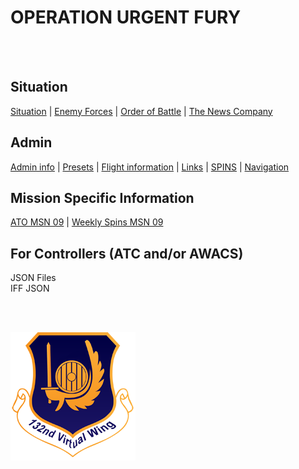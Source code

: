 # OPERATION URGENT FURY

<br>
<br>


## Situation
[Situation](/Docs/Situation.md) |  [Enemy Forces](/Docs/Enemy.md)  |  [Order of Battle](/Docs/OOB.md) | [The News Company](/OPUF-Brief/Docs/News/News_company.html)



## Admin
[Admin info](/OPUF-Brief/Docs/Admin/Admin.html) | [Presets](/Docs/Presets.md)  | [Flight information](/Docs/Flights.md) | [Links](/Docs/Links.md) | [SPINS](/Docs/SPINS.md) | [Navigation](/Docs/Navigation.md)



## Mission Specific Information
[ATO MSN 09](/OPUF-Brief/Docs/ATO/ATO_9.html) | [Weekly Spins MSN 09](/Docs/SPINS_09.md)

## For Controllers (ATC and/or AWACS)
JSON Files <br>
IFF JSON





<br>
<br>




![132nd Logo](/Images/132ndLogosmall.png)
